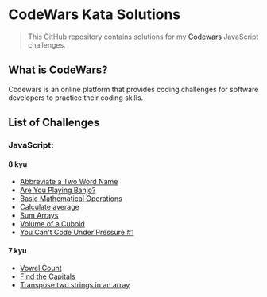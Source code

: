 # CodeWars Kata Solutions

> This GitHub repository contains solutions for my [Codewars](https://www.codewars.com/) JavaScript challenges.

## What is CodeWars?

Codewars is an online platform that provides coding challenges for software developers to practice their coding skills. 

## List of Challenges

### JavaScript:

#### 8 kyu
* [Abbreviate a Two Word Name](src/8kyu/AbbreviateATwoWordName.js)
* [Are You Playing Banjo?](src/8kyu/AreYouPlayingBanjo.js)
* [Basic Mathematical Operations](src/8kyu/BasicMathematicalOperations.js)
* [Calculate average](src/8kyu/CalculateAverage.js)
* [Sum Arrays](src/8kyu/SumArrays.js)
* [Volume of a Cuboid](src/8kyu/VolumeOfACuboid.js)
* [You Can't Code Under Pressure #1](src/8kyu/YouCantCodeUnderPressure.js)

#### 7 kyu
* [Vowel Count](src/7kyu/VowelCount.js)
* [Find the Capitals](src/7kyu/FindTheCapitals.js)
* [Transpose two strings in an array](src/7kyu/TransposeTwoStringsInAnArray.js)

